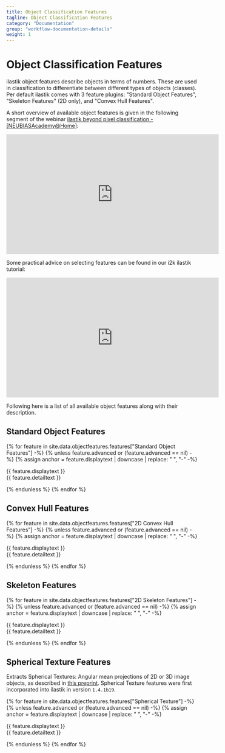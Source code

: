 ```yaml
---
title: Object Classification Features
tagline: Object Classification Features
category: "Documentation"
group: "workflow-documentation-details"
weight: 1
---
```


# Object Classification Features

ilastik object features describe objects in terms of numbers.
These are used in classification to differentiate between different types of objects (classes).
Per default ilastik comes with 3 feature plugins: "Standard Object Features", "Skeleton Features" (2D only), and "Convex Hull Features".

A short overview of available object features is given in the following segment of the webinar [ilastik beyond pixel classification - [NEUBIASAcademy@Home]](https://youtu.be/_ValtSLeAr0):

<iframe width="560" height="315" src="https://www.youtube.com/embed/_ValtSLeAr0?start=840&end=1367;?cc_load_policy=1&rel=0" frameborder="0" allowfullscreen></iframe>

Some practical advice on selecting features can be found in our i2k ilastik tutorial:

<iframe width="560" height="315" src="https://www.youtube.com/embed/F6KbJ487iiU?start=3519&end=3700;?cc_load_policy=1&rel=0" frameborder="0" allowfullscreen></iframe>

Following here is a list of all available object features along with their description.


## Standard Object Features

{% for feature in site.data.objectfeatures.features["Standard Object Features"] -%}
{% unless feature.advanced or (feature.advanced == nil) -%}
{% assign anchor = feature.displaytext | downcase | replace: " ", "-" -%}
<div class="feature-card">
    <div class="feature-header" id="{{ anchor }}">{{ feature.displaytext }}</div>
    <div class="feature-description">{{ feature.detailtext }}</div>
</div>

{% endunless %}
{% endfor %}

## Convex Hull Features

{% for feature in site.data.objectfeatures.features["2D Convex Hull Features"] -%}
{% unless feature.advanced or (feature.advanced == nil) -%}
{% assign anchor = feature.displaytext | downcase | replace: " ", "-" -%}
<div class="feature-card">
    <div class="feature-header" id="{{ anchor }}">{{ feature.displaytext }}</div>
    <div class="feature-description">{{ feature.detailtext }}</div>
</div>

{% endunless %}
{% endfor %}

## Skeleton Features

{% for feature in site.data.objectfeatures.features["2D Skeleton Features"] -%}
{% unless feature.advanced or (feature.advanced == nil) -%}
{% assign anchor = feature.displaytext | downcase | replace: " ", "-" -%}
<div class="feature-card">
    <div class="feature-header" id="{{ anchor }}">{{ feature.displaytext }}</div>
    <div class="feature-description">{{ feature.detailtext }}</div>
</div>

{% endunless %}
{% endfor %}


## Spherical Texture Features

Extracts Spherical Textures: Angular mean projections of 2D or 3D image objects, as described in [this preprint](https://www.biorxiv.org/content/10.1101/2024.07.25.605050v1.full).
Spherical Texture features were first incorporated into ilastik in version `1.4.1b19`.

{% for feature in site.data.objectfeatures.features["Spherical Texture"] -%}
{% unless feature.advanced or (feature.advanced == nil) -%}
{% assign anchor = feature.displaytext | downcase | replace: " ", "-" -%}
<div class="feature-card">
    <div class="feature-header" id="{{ anchor }}">{{ feature.displaytext }}</div>
    <div class="feature-description">{{ feature.detailtext }}</div>
</div>

{% endunless %}
{% endfor %}

